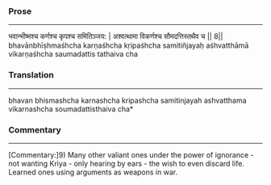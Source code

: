 ### Prose 
 --- 
भवान्भीष्मश्च कर्णश्च कृपश्च समितिञ्जय: |
अश्वत्थामा विकर्णश्च सौमदत्तिस्तथैव च || 8||
bhavānbhīṣhmaśhcha karṇaśhcha kṛipaśhcha samitiñjayaḥ
aśhvatthāmā vikarṇaśhcha saumadattis tathaiva cha

### Translation 
 --- 
bhavan bhismashcha karnashcha kripashcha samitinjayah ashvatthama vikarnashcha soumadattisthaiva cha*

### Commentary 
 --- 
[Commentary:]9) Many other valiant ones under the power of ignorance - not wanting Kriya - only hearing by ears - the wish to even discard life. Learned ones using arguments as weapons in war.
